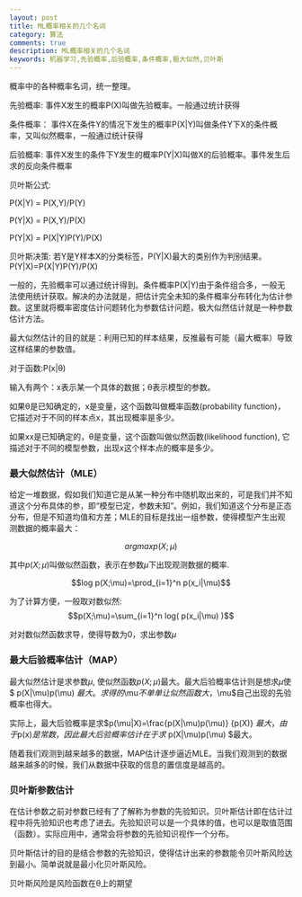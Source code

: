 ```yaml
---
layout: post
title: ML概率相关的几个名词
category: 算法
comments: true
description: ML概率相关的几个名词
keywords: 机器学习,先验概率,后验概率,条件概率,极大似然,贝叶斯
---
```


概率中的各种概率名词，统一整理。

先验概率: 事件X发生的概率P(X)叫做先验概率。一般通过统计获得

条件概率： 事件X在条件Y的情况下发生的概率P(X|Y)叫做条件Y下X的条件概率，又叫似然概率，一般通过统计获得

后验概率: 事件X发生的条件下Y发生的概率P(Y|X)叫做X的后验概率。事件发生后求的反向条件概率

贝叶斯公式:

P(X|Y) = P(X,Y)/P(Y)


P(Y|X) = P(X,Y)/P(X)


P(Y|X) = P(X|Y)P(Y)/P(X)

贝叶斯决策: 若Y是Y样本X的分类标签，P(Y|X)最大的类别作为判别结果。P(Y|X)=P(X|Y)P(Y)/P(X)

一般的，先验概率可以通过统计得到。条件概率P(X|Y)由于条件组合多，一般无法使用统计获取。解决的办法就是，把估计完全未知的条件概率分布转化为估计参数。这里就将概率密度估计问题转化为参数估计问题，极大似然估计就是一种参数估计方法。


最大似然估计的目的就是：利用已知的样本结果，反推最有可能（最大概率）导致这样结果的参数值。

对于函数:P(x|θ)

输入有两个：x表示某一个具体的数据；θ表示模型的参数。

如果θ是已知确定的，x是变量，这个函数叫做概率函数(probability function)，它描述对于不同的样本点x，其出现概率是多少。

如果xx是已知确定的，θ是变量，这个函数叫做似然函数(likelihood function), 它描述对于不同的模型参数，出现x这个样本点的概率是多少。

### 最大似然估计（MLE）

给定一堆数据，假如我们知道它是从某一种分布中随机取出来的，可是我们并不知道这个分布具体的参，即“模型已定，参数未知”。例如，我们知道这个分布是正态分布，但是不知道均值和方差；MLE的目标是找出一组参数，使得模型产生出观测数据的概率最大：

$$argmax p(X;\mu) $$ 

其中$p(X;\mu)$叫做似然函数，表示在参数$\mu$下出现观测数据的概率.

$$log p(X;\mu)=\prod_{i=1}^n p(x_i|\mu)$$

为了计算方便，一般取对数似然:
$$p(X;\mu)=\sum_{i=1}^n log( p(x_i|\mu) )$$

对对数似然函数求导，使得导数为0，求出参数$\mu$




### 最大后验概率估计（MAP）

最大似然估计是求参数$\mu$, 使似然函数$p(X;\mu)$最大。最大后验概率估计则是想求$\mu$使$ p(X|\mu)p(\mu) $最大。求得的$\mu$不单单让似然函数大，$\mu$自己出现的先验概率也得大。

实际上，最大后验概率是求$p(\mu|X)=\frac{p(X|\mu)p(\mu)} {p(X)} $最大，由于$p(x)$是常数，因此最大后验概率估计在于求$ p(X|\mu)p(\mu) $最大。


随着我们观测到越来越多的数据，MAP估计逐步逼近MLE。当我们观测到的数据越来越多的时候，我们从数据中获取的信息的置信度是越高的。


### 贝叶斯参数估计
在估计参数之前对参数已经有了了解称为参数的先验知识。贝叶斯估计即在估计过程中将先验知识也考虑了进去。先验知识可以是一个具体的值，也可以是取值范围（函数）。实际应用中，通常会将参数的先验知识视作一个分布。

贝叶斯估计的目的是结合参数的先验知识，使得估计出来的参数能令贝叶斯风险达到最小。简单说就是最小化贝叶斯风险。

贝叶斯风险是风险函数在θ上的期望








